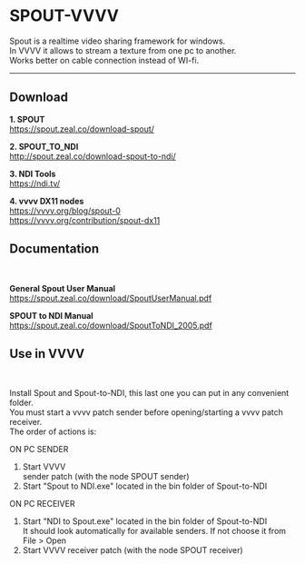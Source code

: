 # SPOUT-VVVV
Spout is a realtime video sharing framework for windows.</br>
In VVVV it allows to stream a texture from one pc to another.</br>
Works better on cable connection instead of WI-fi.


_______________________________________________________________________
<h2><b>Download</b></h2>

<b>1. SPOUT</b> </br>
https://spout.zeal.co/download-spout/</br>

<b>2. SPOUT_TO_NDI</b> </br>
http://spout.zeal.co/download-spout-to-ndi/</br>

<b>3. NDI Tools</b> </br>
https://ndi.tv/</br>

<b>4. vvvv DX11 nodes</b></br>
https://vvvv.org/blog/spout-0</br>
https://vvvv.org/contribution/spout-dx11</br>


<h2><b>Documentation</b></h2></br>

<b>General Spout User Manual</b> </br>
https://spout.zeal.co/download/SpoutUserManual.pdf</br>

<b>SPOUT to NDI Manual</b> </br>
https://spout.zeal.co/download/SpoutToNDI_2005.pdf</br>


<h2><b>Use in VVVV</b></h2></br>

Install Spout and Spout-to-NDI, this last one you can put in any convenient folder.</br>
You must start a vvvv patch sender before opening/starting a vvvv patch receiver.</br>
The order of actions is:

ON PC SENDER</br>
1. Start VVVV </br>sender patch (with the node SPOUT sender)
2. Start "Spout to NDI.exe" located in the bin folder of Spout-to-NDI

ON PC RECEIVER</br>
1. Start "NDI to Spout.exe" located in the bin folder of Spout-to-NDI</br>It should look automatically for available senders. If not choose it from File > Open</br>
2. Start VVVV receiver patch (with the node SPOUT receiver)
